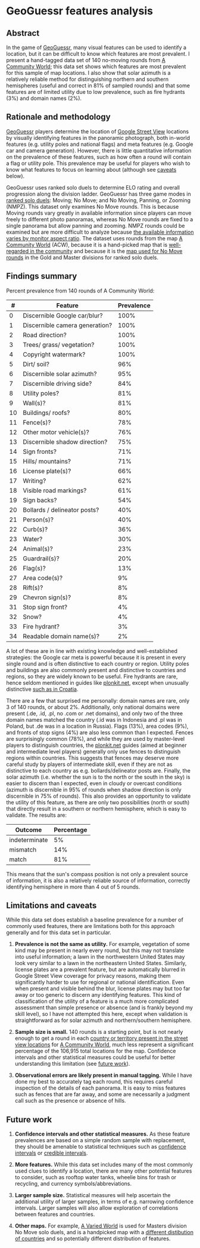 # GeoGuessr features analysis

## Abstract

In the game of [GeoGuessr](https://www.geoguessr.com/),
many visual features can be used to identify a location,
but it can be difficult to know which features are most prevalent.
I present a hand-tagged data set of 140 no-moving rounds
from [A Community World](https://www.geoguessr.com/maps/62a44b22040f04bd36e8a914);
this data set shows which features are most prevalent for this sample of map locations.
I also show that solar azimuth
is a relatively reliable method for distinguishing northern and southern hemispheres
(useful and correct in 81% of sampled rounds)
and that some features are of limited utility due to low prevalence,
such as fire hydrants (3%) and domain names (2%).

## Rationale and methodology

[GeoGuessr](https://en.wikipedia.org/wiki/GeoGuessr)
players determine the location of [Google Street View](https://en.wikipedia.org/wiki/Google_Street_View)
locations by visually identifying features in the panoramic photograph,
both in-world features (e.g. utility poles and national flags)
and meta features (e.g. Google car and camera generation).
However, there is little quantitative information on the prevalence of these features,
such as how often a round will contain a flag or utility pole.
This prevalence may be useful for players
who wish to know what features to focus on learning about
(although see [caveats](#limitations-and-caveats) below).

GeoGuessr uses ranked solo duels to determine ELO rating and overall progression along the division ladder.
GeoGuessr has three game modes in [ranked solo duels](https://www.geoguessr.com/multiplayer/how-it-works):
Moving; No Move; and No Moving, Panning, or Zooming (NMPZ).
This dataset only examines No Move rounds.
This is because Moving rounds vary greatly in available information since players can move freely to different photo panoramas,
whereas No Move rounds are fixed to a single panorama but allow panning and zooming.
NMPZ rounds could be examined but are more difficult to analyze
because [the available information varies by monitor aspect ratio](https://old.reddit.com/r/geoguessr/comments/1aorc3h/nmpz_isnt_fair_the_viewport_gives_a_clear/).
The dataset uses rounds from the map [A Community World](https://www.geoguessr.com/maps/62a44b22040f04bd36e8a914) (ACW),
because it is a hand-picked map
that is [well-regarded in the community](https://old.reddit.com/r/geoguessr/comments/vbouxn/a_community_world_appreciation/)
and because it is the [map used for No Move rounds](https://www.geoguessr.com/multiplayer/how-it-works)
in the Gold and Master divisions for ranked solo duels.

## Findings summary

Percent prevalence from 140 rounds of A Community World:

| # | Feature | Prevalence |
| --- | --- | --- |
| 0 | Discernible Google car/blur? | 100% |
| 1 | Discernible camera generation? | 100% |
| 2 | Road direction? | 100% |
| 3 | Trees/ grass/ vegetation? | 100% |
| 4 | Copyright watermark? | 100% |
| 5 | Dirt/ soil? | 96% |
| 6 | Discernible solar azimuth? | 95% |
| 7 | Discernible driving side? | 84% |
| 8 | Utility poles? | 81% |
| 9 | Wall(s)? | 81% |
| 10 | Buildings/ roofs? | 80% |
| 11 | Fence(s)? | 78% |
| 12 | Other motor vehicle(s)? | 76% |
| 13 | Discernible shadow direction? | 75% |
| 14 | Sign fronts? | 71% |
| 15 | Hills/ mountains? | 71% |
| 16 | License plate(s)? | 66% |
| 17 | Writing? | 62% |
| 18 | Visible road markings? | 61% |
| 19 | Sign backs? | 54% |
| 20 | Bollards / delineator posts? | 40% |
| 21 | Person(s)? | 40% |
| 22 | Curb(s)? | 36% |
| 23 | Water? | 30% |
| 24 | Animal(s)? | 23% |
| 25 | Guardrail(s)? | 20% |
| 26 | Flag(s)? | 13% |
| 27 | Area code(s)? | 9% |
| 28 | Rift(s)? | 8% |
| 29 | Chevron sign(s)? | 8% |
| 31 | Stop sign front? | 4% |
| 32 | Snow? | 4% |
| 33 | Fire hydrant? | 3% |
| 34 | Readable domain name(s)? | 2% |

A lot of these are in line with existing knowledge and well-established strategies:
the Google car meta is powerful because it is present in every single round
and is often distinctive to each country or region.
Utility poles and buildings are also commonly present and distinctive to countries
and regions, so they are widely known to be useful.
Fire hydrants are rare, hence seldom mentioned in guides like [plonkit.net](https://www.plonkit.net/),
except when unusually distinctive [such as in Croatia](https://www.plonkit.net/croatia).

There are a few that surprised me personally:
domain names are rare, only 3 of 140 rounds, or about 2%.
Additionally, only national domains were present (.de, .id, .pl,
no .com or .net domains),
and only two of the three domain names matched the country
(.id was in Indonesia and .pl was in Poland, but .de was in a location in Russia).
Flags (13%), area codes (9%), and fronts of stop signs (4%) are also less common than I expected.
Fences are surprisingly common (78%),
and while they are used by master-level players to distinguish countries,
the [plonkit.net](https://www.plonkit.net/) guides (aimed at beginner and intermediate level players)
generally only use fences to distinguish regions within countries.
This suggests that fences may deserve more careful study by players of intermediate skill,
even if they are not as distinctive to each country as e.g. bollards/delineator posts are.
Finally, the solar azimuth (i.e. whether the sun is to the north or the south in the sky) is easier to discern than I expected, even in cloudy or overcast conditions (azimuth is discernible in 95% of rounds when shadow direction is only discernible in 75% of rounds).
This also provides an opportunity to validate the utility of this feature,
as there are only two possibilities (north or south)
that directly result in a southern or northern hemisphere,
which is easy to validate.
The results are:

| Outcome       | Percentage |
| ------------- | ---------- |
| indeterminate | 5%         |
| mismatch      | 14%        |
| match         | 81%        |

This means that the sun's compass position is not only a prevalent source of information,
it is also a relatively reliable source of information,
correctly identifying hemisphere in more than 4 out of 5 rounds.

## Limitations and caveats

While this data set does establish a baseline prevalence
for a number of commonly used features,
there are limitations both for this approach generally
and for this data set in particular.

1. **Prevalence is not the same as utility.** For example, vegetation of some kind may be present in nearly every round, but this may not translate into useful information; a lawn in the northwestern United States may look very similar to a lawn in the northeastern United States. Similarly, license plates are a prevalent feature, but are automatically blurred in Google Street View coverage for privacy reasons, making them significantly harder to use for regional or national identification. Even when present and visible behind the blur, license plates may but too far away or too generic to discern any identifying features. This kind of classification of the utility of a feature is a much more complicated assessment than simple presence or absence (and is frankly beyond my skill level), so I have not attempted this here, except when validation is straightforward as for solar azimuth and northern/southern hemisphere.

2. **Sample size is small.** 140 rounds is a starting point, but is not nearly enough to get a round in each [country or territory present in the street view locations](https://docs.google.com/spreadsheets/d/e/2PACX-1vRvb0sYBusg6FmOIjg8Hxy_6oMTsr5Z1A1dMDSnrZBv8pcPQiFoyg7oegnm6VZRoR76PzFldvKAvqQ2/pubhtml) for [A Community World](https://sites.google.com/view/acwgg/home), much less represent a significant percentage of the 106,915 total locations for the map. Confidence intervals and other statistical measures could be useful for better understanding this limitation (see [future work](#future-work)).

3. **Observational errors are likely present in manual tagging.** While I have done my best to accurately tag each round, this requires careful inspection of the details of each panorama. It is easy to miss features such as fences that are far away, and some are necessarily a judgment call such as the presence or absence of hills.

## Future work

1. **Confidence intervals and other statistical measures.** As these feature prevalences are based on a simple random sample with replacement, they should be amenable to statistical techniques such as [confidence intervals](https://en.wikipedia.org/wiki/Confidence_interval) or [credible intervals](https://en.wikipedia.org/wiki/Credible_interval).

2. **More features.** While this data set includes many of the most commonly used clues to identify a location, there are many other potential features to consider, such as rooftop water tanks, wheelie bins for trash or recycling, and currency symbols/abbreviations.

3. **Larger sample size.** Statistical measures will help ascertain the additional utility of larger samples, in terms of e.g. narrowing confidence intervals. Larger samples will also allow exploration of correlations between features and countries.

4. **Other maps.** For example, [A Varied World](https://www.geoguessr.com/maps/64ce812adc7614680516ff8c) is used for Masters division No Move solo duels, and is a handpicked map with a [different distibution of countries](https://docs.google.com/spreadsheets/d/1SuH2UW_eGiZ8xDeBNuQijCSzRKs1PWomylL2tQk_a0I/edit?pli=1&gid=477571445#gid=477571445) and so potentially different distribution of features.
